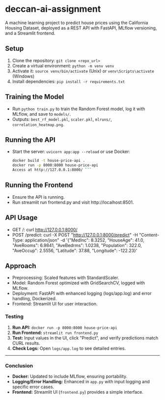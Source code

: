 # deccan-ai-assignment

A machine learning project to predict house prices using the California Housing Dataset, deployed as a REST API with FastAPI, MLflow versioning, and a Streamlit frontend.

## Setup
1. Clone the repository: `git clone <repo_url>`
2. Create a virtual environment: `python -m venv venv`
3. Activate it: `source venv/bin/activate` (Unix) or `venv\Scripts\activate` (Windows)
4. Install dependencies: `pip install -r requirements.txt`

## Training the Model
- Run `python train.py` to train the Random Forest model, log it with MLflow, and save to `models/`.
- Outputs: `best_rf_model.pkl`, `scaler.pkl`, `mlruns/`, `correlation_heatmap.png`.

## Running the API
- Start the server: `uvicorn app:app --reload` or use Docker:
  ```bash
  docker build -t house-price-api .
  docker run -p 8000:8000 house-price-api
  Access at http://127.0.0.1:8000/ ```

## Running the Frontend
- Ensure the API is running.
- Run streamlit run frontend.py and visit http://localhost:8501.

## API Usage
- GET /: curl http://127.0.0.1:8000/
- POST /predict: curl -X POST "http://127.0.0.1:8000/predict" -H "Content-Type: application/json" -d '{"MedInc": 8.3252, "HouseAge": 41.0, "AveRooms": 6.9841, "AveBedrms": 1.0238, "Population": 322.0, "AveOccup": 2.5556, "Latitude": 37.88, "Longitude": -122.23}'
## Approach
- Preprocessing: Scaled features with StandardScaler.
- Model: Random Forest optimized with GridSearchCV, logged with MLflow.
- Deployment: FastAPI with enhanced logging (logs/app.log) and error handling, Dockerized.
- Frontend: Streamlit UI for user interaction.

### Testing
1. **Run API:** `docker run -p 8000:8000 house-price-api`
2. **Run Frontend:** `streamlit run frontend.py`
3. **Test:** Input values in the UI, click "Predict", and verify predictions match CURL results.
4. **Check Logs:** Open `logs/app.log` to see detailed entries.

---

### Conclusion
- **Docker:** Updated to include MLflow, ensuring portability.
- **Logging/Error Handling:** Enhanced in `app.py` with input logging and specific error cases.
- **Frontend:** Streamlit UI (`frontend.py`) provides a simple interface.